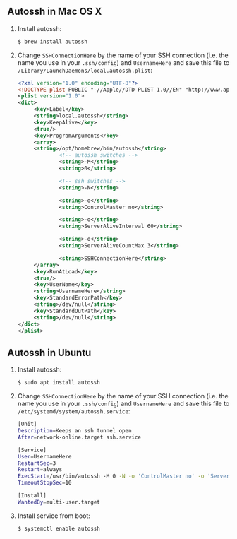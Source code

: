 Autossh in Mac OS X
-------------------

1. Install autossh:
   ```bash
   $ brew install autossh
   ```

2. Change `SSHConnectionHere` by the name of your SSH connection (i.e. the name you use in your `.ssh/config`) and `UsernameHere` and save this file to `/Library/LaunchDaemons/local.autossh.plist`:

   ```xml
   <?xml version="1.0" encoding="UTF-8"?>
   <!DOCTYPE plist PUBLIC "-//Apple//DTD PLIST 1.0//EN" "http://www.apple.com/DTDs/PropertyList-1.0.dtd">
   <plist version="1.0">
   <dict>
        <key>Label</key>
        <string>local.autossh</string>
        <key>KeepAlive</key>
        <true/>
        <key>ProgramArguments</key>
        <array>
        <string>/opt/homebrew/bin/autossh</string>
                <!-- autossh switches -->
                <string>-M</string>
                <string>0</string>

                <!-- ssh switches -->
                <string>-N</string>

                <string>-o</string>
                <string>ControlMaster no</string>

                <string>-o</string>
                <string>ServerAliveInterval 60</string>

                <string>-o</string>
                <string>ServerAliveCountMax 3</string>

                <string>SSHConnectionHere</string>
        </array>
        <key>RunAtLoad</key>
        <true/>
        <key>UserName</key>
        <string>UsernameHere</string>
        <key>StandardErrorPath</key>
        <string>/dev/null</string>
        <key>StandardOutPath</key>
        <string>/dev/null</string>
   </dict>
   </plist>
   ```


Autossh in Ubuntu
-----------------

1. Install autossh:
   ```bash
   $ sudo apt install autossh
   ```
   
2. Change `SSHConnectionHere` by the name of your SSH connection (i.e. the name you use in your `.ssh/config`) and `UsernameHere` and save this file to `/etc/systemd/system/autossh.service`:
   ```bash
   [Unit]
   Description=Keeps an ssh tunnel open
   After=network-online.target ssh.service

   [Service]
   User=UsernameHere
   RestartSec=3
   Restart=always
   ExecStart=/usr/bin/autossh -M 0 -N -o 'ControlMaster no' -o 'ServerAliveInterval 60' -o 'ServerAliveCountMax 3' SSHConnectionHere
   TimeoutStopSec=10

   [Install]
   WantedBy=multi-user.target
   ```
   
3. Install service from boot:
   ```bash
   $ systemctl enable autossh
   ```
   

